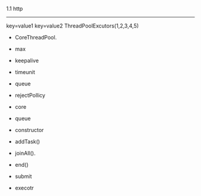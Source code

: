 1.1 http
******


key=value1
key=value2
ThreadPoolExcutors(1,2,3,4,5)
- CoreThreadPool.
- max
- keepalive
- timeunit
- queue
- rejectPollicy

- core
- queue


- constructor
- addTask()
- joinAll(). 
- end() 




- submit
- execotr

